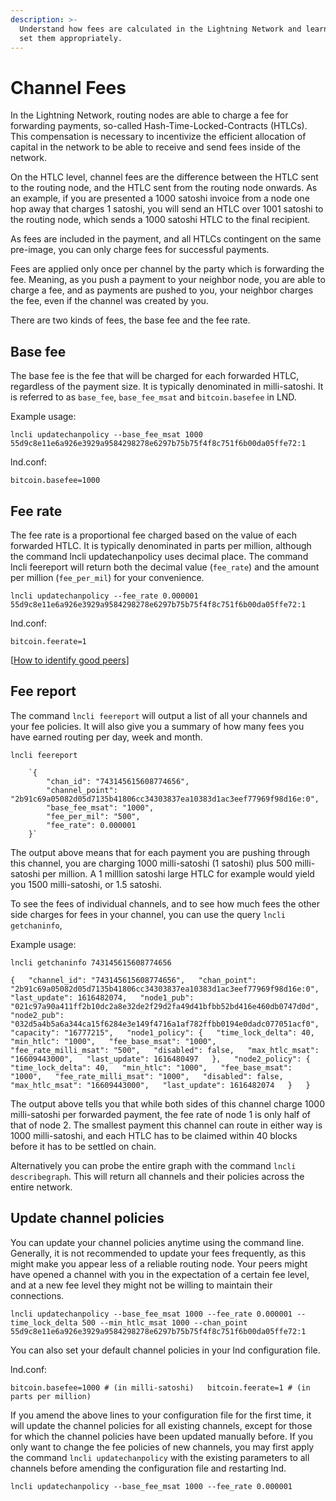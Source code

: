 ```yaml
---
description: >-
  Understand how fees are calculated in the Lightning Network and learn how to
  set them appropriately.
---
```


# Channel Fees

In the Lightning Network, routing nodes are able to charge a fee for forwarding payments, so-called Hash-Time-Locked-Contracts \(HTLCs\). This compensation is necessary to incentivize the efficient allocation of capital in the network to be able to receive and send fees inside of the network.

On the HTLC level, channel fees are the difference between the HTLC sent to the routing node, and the HTLC sent from the routing node onwards. As an example, if you are presented a 1000 satoshi invoice from a node one hop away that charges 1 satoshi, you will send an HTLC over 1001 satoshi to the routing node, which sends a 1000 satoshi HTLC to the final recipient.

As fees are included in the payment, and all HTLCs contingent on the same pre-image, you can only charge fees for successful payments.

Fees are applied only once per channel by the party which is forwarding the fee. Meaning, as you push a payment to your neighbor node, you are able to charge a fee, and as payments are pushed to you, your neighbor charges the fee, even if the channel was created by you.

There are two kinds of fees, the base fee and the fee rate.

## Base fee

The base fee is the fee that will be charged for each forwarded HTLC, regardless of the payment size. It is typically denominated in milli-satoshi. It is referred to as `base_fee`, `base_fee_msat` and `bitcoin.basefee` in LND.

Example usage:

`lncli updatechanpolicy --base_fee_msat 1000 55d9c8e11e6a926e3929a9584298278e6297b75b75f4f8c751f6b00da05ffe72:1`

lnd.conf:

`bitcoin.basefee=1000`

## Fee rate

The fee rate is a proportional fee charged based on the value of each forwarded HTLC. It is typically denominated in parts per million, although the command lncli updatechanpolicy uses decimal place. The command lncli feereport will return both the decimal value \(`fee_rate`\) and the amount per million \(`fee_per_mil`\) for your convenience.

`lncli updatechanpolicy --fee_rate 0.000001 55d9c8e11e6a926e3929a9584298278e6297b75b75f4f8c751f6b00da05ffe72:1`

lnd.conf:

`bitcoin.feerate=1`

\[[How to identify good peers](../../the-lightning-network/routing/identify-good-peers.md)\]

## Fee report <a id="docs-internal-guid-95e1a19b-7fff-a79e-ea52-a3f2c8791a5f"></a>

The command `lncli feereport` will output a list of all your channels and your fee policies. It will also give you a summary of how many fees you have earned routing per day, week and month.

`lncli feereport`

        `{  
            "chan_id": "743145615608774656",  
            "channel_point": "2b91c69a05082d05d7135b41806cc34303837ea10383d1ac3eef77969f98d16e:0",  
            "base_fee_msat": "1000",  
            "fee_per_mil": "500",  
            "fee_rate": 0.000001  
        }`

The output above means that for each payment you are pushing through this channel, you are charging 1000 milli-satoshi \(1 satoshi\) plus 500 milli-satoshi per million. A 1 milllion satoshi large HTLC for example would yield you 1500 milli-satoshi, or 1.5 satoshi.

To see the fees of individual channels, and to see how much fees the other side charges for fees in your channel, you can use the query `lncli getchaninfo`, 

Example usage:

`lncli getchaninfo 743145615608774656`

`{  
    "channel_id": "743145615608774656",  
    "chan_point": "2b91c69a05082d05d7135b41806cc34303837ea10383d1ac3eef77969f98d16e:0",  
    "last_update": 1616482074,  
    "node1_pub": "021c97a90a411ff2b10dc2a8e32de2f29d2fa49d41bfbb52bd416e460db0747d0d",  
    "node2_pub": "032d5a4b5a6a344ca15f6284e3e149f4716a1af782ffbb0194e0dadc077051acf0",  
    "capacity": "16777215",  
    "node1_policy": {  
        "time_lock_delta": 40,  
        "min_htlc": "1000",  
        "fee_base_msat": "1000",  
        "fee_rate_milli_msat": "500",  
        "disabled": false,  
        "max_htlc_msat": "16609443000",  
        "last_update": 1616480497  
    },  
  "node2_policy": {  
        "time_lock_delta": 40,  
        "min_htlc": "1000",  
        "fee_base_msat": "1000",  
        "fee_rate_milli_msat": "1000",  
        "disabled": false,  
        "max_htlc_msat": "16609443000",  
        "last_update": 1616482074  
    }  
}`

The output above tells you that while both sides of this channel charge 1000 milli-satoshi per forwarded payment, the fee rate of node 1 is only half of that of node 2. The smallest payment this channel can route in either way is 1000 milli-satoshi, and each HTLC has to be claimed within 40 blocks before it has to be settled on chain.

Alternatively you can probe the entire graph with the command `lncli describegraph`. This will return all channels and their policies across the entire network.

## Update channel policies

You can update your channel policies anytime using the command line. Generally, it is not recommended to update your fees frequently, as this might make you appear less of a reliable routing node. Your peers might have opened a channel with you in the expectation of a certain fee level, and at a new fee level they might not be willing to maintain their connections.

`lncli updatechanpolicy --base_fee_msat 1000 --fee_rate 0.000001 --time_lock_delta 500 --min_htlc_msat 1000 --chan_point 55d9c8e11e6a926e3929a9584298278e6297b75b75f4f8c751f6b00da05ffe72:1`  


You can also set your default channel policies in your lnd configuration file.

lnd.conf:

`bitcoin.basefee=1000 # (in milli-satoshi)  
bitcoin.feerate=1 # (in parts per million)`

If you amend the above lines to your configuration file for the first time, it will update the channel policies for all existing channels, except for those for which the channel policies have been updated manually before. If you only want to change the fee policies of new channels, you may first apply the command `lncli updatechanpolicy` with the existing parameters to all channels before amending the configuration file and restarting lnd.

`lncli updatechanpolicy --base_fee_msat 1000 --fee_rate 0.000001`

